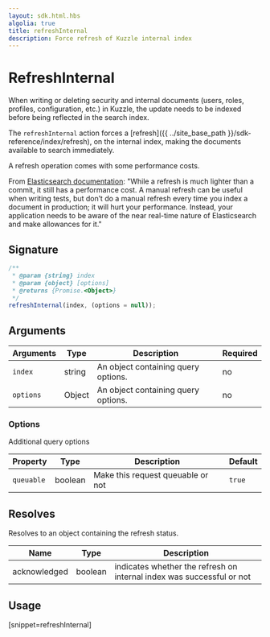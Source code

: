 ```yaml
---
layout: sdk.html.hbs
algolia: true
title: refreshInternal
description: Force refresh of Kuzzle internal index
---
```


# RefreshInternal

When writing or deleting security and internal documents (users, roles, profiles, configuration, etc.) in Kuzzle, the update needs to be indexed before being reflected in the search index.

The `refreshInternal` action forces a [refresh]({{ ../site_base_path }}/sdk-reference/index/refresh), on the internal index, making the documents available to search immediately.

<div class="alert alert-info">
  A refresh operation comes with some performance costs.

  From [Elasticsearch documentation](https://www.elastic.co/guide/en/elasticsearch/reference/current/docs-refresh.html):
  "While a refresh is much lighter than a commit, it still has a performance cost. A manual refresh can be useful when writing tests, but don’t do a manual refresh every time you index a document in production; it will hurt your performance. Instead, your application needs to be aware of the near real-time nature of Elasticsearch and make allowances for it."
</div>

## Signature

```javascript
/**
 * @param {string} index
 * @param {object} [options]
 * @returns {Promise.<Object>}
 */
refreshInternal(index, (options = null));
```

## Arguments

| Arguments | Type   | Description                         | Required |
| --------- | ------ | ----------------------------------- | -------- |
| `index`   | string | An object containing query options. | no       |
| `options` | Object | An object containing query options. | no       |

### **Options**

Additional query options

| Property   | Type    | Description                       | Default |
| ---------- | ------- | --------------------------------- | ------- |
| `queuable` | boolean | Make this request queuable or not | `true`  |

## Resolves

Resolves to an object containing the refresh status.

| Name         | Type    | Description                                                           |
| ------------ | ------- | --------------------------------------------------------------------- |
| acknowledged | boolean | indicates whether the refresh on internal index was successful or not |

## Usage

[snippet=refreshInternal]
